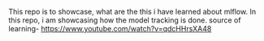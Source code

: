This repo is to showcase, what are the this i have learned about mlflow.
In this repo, i am showcasing how the model tracking is done.
source of learning- https://www.youtube.com/watch?v=qdcHHrsXA48
